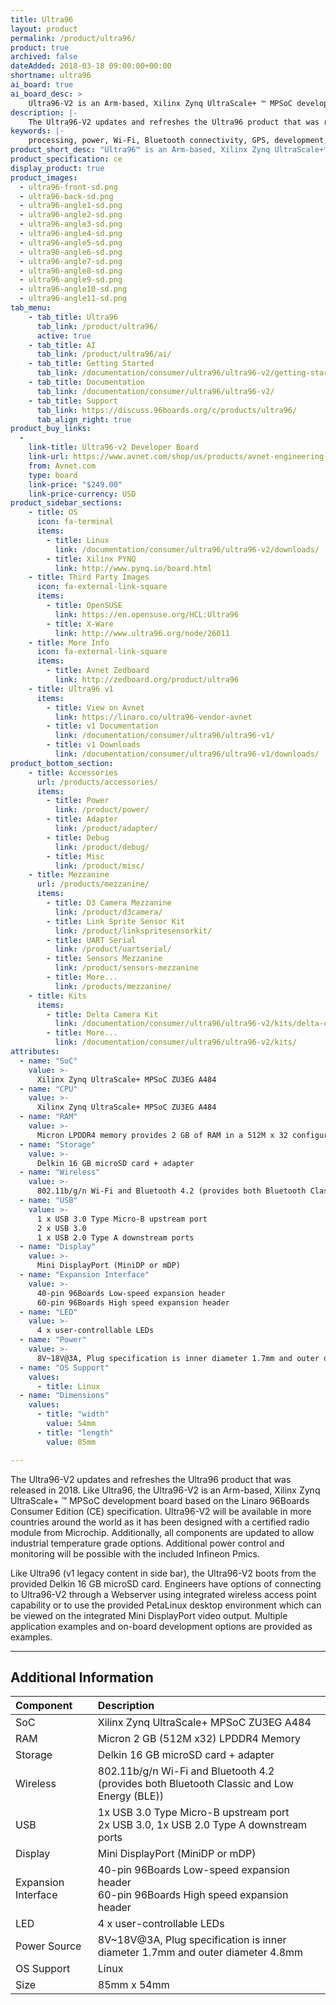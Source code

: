 ```yaml
---
title: Ultra96
layout: product
permalink: /product/ultra96/
product: true
archived: false
dateAdded: 2018-03-18 09:00:00+00:00
shortname: ultra96
ai_board: true
ai_board_desc: >
    Ultra96-V2 is an Arm-based, Xilinx Zynq UltraScale+ ™ MPSoC development board based on the Linaro 96Boards Consumer Edition (CE) specification.
description: |-
    The Ultra96-V2 updates and refreshes the Ultra96 product that was released in 2018. Like Ultra96, the Ultra96-V2 is an Arm-based, Xilinx Zynq UltraScale+ ™ MPSoC development board based on the Linaro 96Boards Consumer Edition (CE) specification. Ultra96-V2 will be available in more countries around the world as it has been designed with a certified radio module from Microchip. Additionally, all components are updated to allow industrial temperature grade options. Additional power control and monitoring will be possible with the included Infineon Pmics.
keywords: |-
    processing, power, Wi-Fi, Bluetooth connectivity, GPS, development, board, mid-tier, xilinx, fpga, processor, low cost, Product, Development, Platform
product_short_desc: "Ultra96™ is an Arm-based, Xilinx Zynq UltraScale+™ MPSoC development board"
product_specification: ce
display_product: true
product_images:
  - ultra96-front-sd.png
  - ultra96-back-sd.png
  - ultra96-angle1-sd.png
  - ultra96-angle2-sd.png
  - ultra96-angle3-sd.png
  - ultra96-angle4-sd.png
  - ultra96-angle5-sd.png
  - ultra96-angle6-sd.png
  - ultra96-angle7-sd.png
  - ultra96-angle8-sd.png
  - ultra96-angle9-sd.png
  - ultra96-angle10-sd.png
  - ultra96-angle11-sd.png
tab_menu:
    - tab_title: Ultra96
      tab_link: /product/ultra96/
      active: true
    - tab_title: AI
      tab_link: /product/ultra96/ai/
    - tab_title: Getting Started
      tab_link: /documentation/consumer/ultra96/ultra96-v2/getting-started/
    - tab_title: Documentation
      tab_link: /documentation/consumer/ultra96/ultra96-v2/
    - tab_title: Support
      tab_link: https://discuss.96boards.org/c/products/ultra96/
      tab_align_right: true
product_buy_links:
  -
    link-title: Ultra96-v2 Developer Board
    link-url: https://www.avnet.com/shop/us/products/avnet-engineering-services/aes-ultra96-v2-g-3074457345638646173/
    from: Avnet.com
    type: board
    link-price: "$249.00"
    link-price-currency: USD
product_sidebar_sections:
    - title: OS
      icon: fa-terminal
      items:
        - title: Linux
          link: /documentation/consumer/ultra96/ultra96-v2/downloads/
        - title: Xilinx PYNQ
          link: http://www.pynq.io/board.html
    - title: Third Party Images
      icon: fa-external-link-square
      items:
        - title: OpenSUSE
          link: https://en.opensuse.org/HCL:Ultra96
        - title: X-Ware
          link: http://www.ultra96.org/node/26011
    - title: More Info
      icon: fa-external-link-square
      items:
        - title: Avnet Zedboard
          link: http://zedboard.org/product/ultra96
    - title: Ultra96 v1
      items:
        - title: View on Avnet
          link: https://linaro.co/ultra96-vendor-avnet
        - title: v1 Documentation
          link: /documentation/consumer/ultra96/ultra96-v1/
        - title: v1 Downloads
          link: /documentation/consumer/ultra96/ultra96-v1/downloads/
product_bottom_section:
    - title: Accessories
      url: /products/accessories/
      items:
        - title: Power
          link: /product/power/
        - title: Adapter
          link: /product/adapter/
        - title: Debug
          link: /product/debug/
        - title: Misc
          link: /product/misc/
    - title: Mezzanine
      url: /products/mezzanine/
      items:
        - title: D3 Camera Mezzanine
          link: /product/d3camera/
        - title: Link Sprite Sensor Kit
          link: /product/linkspritesensorkit/
        - title: UART Serial
          link: /product/uartserial/
        - title: Sensors Mezzanine
          link: /product/sensors-mezzanine
        - title: More...
          link: /products/mezzanine/
    - title: Kits
      items:
        - title: Delta Camera Kit
          link: /documentation/consumer/ultra96/ultra96-v2/kits/delta-camera.md.html
        - title: More...
          link: /documentation/consumer/ultra96/ultra96-v2/kits/
attributes:
  - name: "SoC"
    value: >-
      Xilinx Zynq UltraScale+ MPSoC ZU3EG A484
  - name: "CPU"
    value: >-
      Xilinx Zynq UltraScale+ MPSoC ZU3EG A484
  - name: "RAM"
    value: >-
      Micron LPDDR4 memory provides 2 GB of RAM in a 512M x 32 configuration
  - name: "Storage"
    value: >-
      Delkin 16 GB microSD card + adapter
  - name: "Wireless"
    value: >-
      802.11b/g/n Wi-Fi and Bluetooth 4.2 (provides both Bluetooth Classic and Low Energy (BLE))
  - name: "USB"
    value: >-
      1 x USB 3.0 Type Micro-B upstream port
      2 x USB 3.0
      1 x USB 2.0 Type A downstream ports
  - name: "Display"
    value: >-
      Mini DisplayPort (MiniDP or mDP)
  - name: "Expansion Interface"
    value: >-
      40-pin 96Boards Low-speed expansion header
      60-pin 96Boards High speed expansion header
  - name: "LED"
    value: >-
      4 x user-controllable LEDs
  - name: "Power"
    value: >-
      8V~18V@3A, Plug specification is inner diameter 1.7mm and outer diameter 4.8mm
  - name: "OS Support"
    values:
      - title: Linux
  - name: "Dimensions"
    values:
      - title: "width"
        value: 54mm
      - title: "length"
        value: 85mm

---
```

The Ultra96-V2 updates and refreshes the Ultra96 product that was released in 2018. Like Ultra96, the Ultra96-V2 is an Arm-based, Xilinx Zynq UltraScale+ ™ MPSoC development board based on the Linaro 96Boards Consumer Edition (CE) specification. Ultra96-V2 will be available in more countries around the world as it has been designed with a certified radio module from Microchip. Additionally, all components are updated to allow industrial temperature grade options. Additional power control and monitoring will be possible with the included Infineon Pmics.


Like Ultra96 (v1 legacy content in side bar), the Ultra96-V2 boots from the provided Delkin 16 GB microSD card. Engineers have options of connecting to Ultra96-V2 through a Webserver using integrated wireless access point capability or to use the provided PetaLinux desktop environment which can be viewed on the integrated Mini DisplayPort video output. Multiple application examples and on-board development options are provided as examples.
***

## Additional Information

|   Component          |   Description                                                                                    |
|:---------------------|:-------------------------------------------------------------------------------------------------|
|  SoC                 | Xilinx Zynq UltraScale+ MPSoC ZU3EG A484                                                         |
|  RAM                 | Micron 2 GB (512M x32) LPDDR4 Memory                                                             |
|  Storage             | Delkin 16 GB microSD card + adapter                                                              |
|  Wireless            | 802.11b/g/n Wi-Fi and Bluetooth 4.2 (provides both Bluetooth Classic and Low Energy (BLE))       |
|  USB                 | 1x USB 3.0 Type Micro-B upstream port<br>2x USB 3.0, 1x USB 2.0 Type A downstream ports          |
|  Display             | Mini DisplayPort (MiniDP or mDP)                                                                 |
|  Expansion Interface | 40-pin 96Boards Low-speed expansion header<br>60-pin 96Boards High speed expansion header        |
|  LED                 | 4 x user-controllable LEDs                                                                       |
|  Power Source        | 8V~18V@3A, Plug specification is inner diameter 1.7mm and outer diameter 4.8mm                   |
|  OS Support          | Linux                                                                                            |
|  Size                | 85mm x 54mm                                                                                      |
